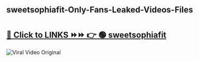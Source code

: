 
 ## sweetsophiafit-Only-Fans-Leaked-Videos-Files

# <h2><a href="https://mediaupload.pro?sweetsophiafit">🔗 Click to LINKS ⏩⏩ 👉 🟢 sweetsophiafit </a></h2>

<a href="https://mediaupload.pro?sweetsophiafit" rel="nofollow" data-target="animated-image.originalLink"><img src="https://i.ibb.co.com/xMMVF88/686577567.gif" alt="Viral Video Original" style="max-width: 100%; display: inline-block;" data-target="animated-image.originalImage"></a>